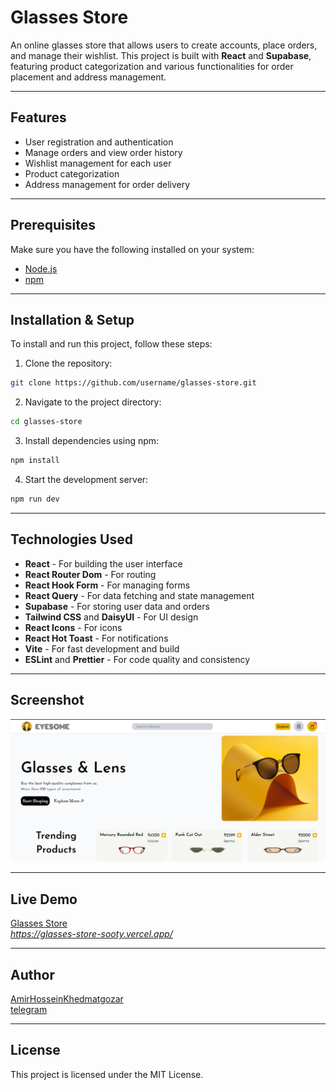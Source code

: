 # Glasses Store

An online glasses store that allows users to create accounts, place orders, and manage their wishlist. This project is built with **React** and **Supabase**, featuring product categorization and various functionalities for order placement and address management.

---

## Features

- User registration and authentication
- Manage orders and view order history
- Wishlist management for each user
- Product categorization
- Address management for order delivery

---

## Prerequisites

Make sure you have the following installed on your system:

- [Node.js](https://nodejs.org)
- [npm](https://www.npmjs.com)

---

## Installation & Setup

To install and run this project, follow these steps:

1. Clone the repository:

```bash
git clone https://github.com/username/glasses-store.git
```

2. Navigate to the project directory:

```bash
cd glasses-store
```

3. Install dependencies using npm:

```bash
npm install
```

4. Start the development server:

```bash
npm run dev
```

---

## Technologies Used

- **React** - For building the user interface
- **React Router Dom** - For routing
- **React Hook Form** - For managing forms
- **React Query** - For data fetching and state management
- **Supabase** - For storing user data and orders
- **Tailwind CSS** and **DaisyUI** - For UI design
- **React Icons** - For icons
- **React Hot Toast** - For notifications
- **Vite** - For fast development and build
- **ESLint** and **Prettier** - For code quality and consistency

---

## Screenshot

![project-overview](/public/project-overview.png)

---

## Live Demo

[Glasses Store](#)  
_https://glasses-store-sooty.vercel.app/_

---

## Author

[AmirHosseinKhedmatgozar](https://github.com/AmirHosseinKhedmatgozar)  
[telegram](https://t.me/amirkh21)

---

## License

This project is licensed under the MIT License.
